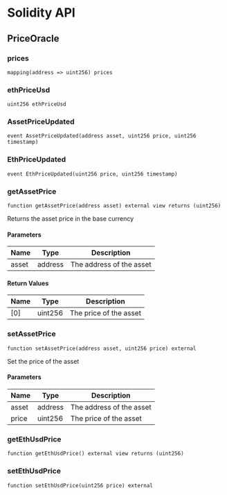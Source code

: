 # Solidity API

## PriceOracle

### prices

```solidity
mapping(address => uint256) prices
```

### ethPriceUsd

```solidity
uint256 ethPriceUsd
```

### AssetPriceUpdated

```solidity
event AssetPriceUpdated(address asset, uint256 price, uint256 timestamp)
```

### EthPriceUpdated

```solidity
event EthPriceUpdated(uint256 price, uint256 timestamp)
```

### getAssetPrice

```solidity
function getAssetPrice(address asset) external view returns (uint256)
```

Returns the asset price in the base currency

#### Parameters

| Name | Type | Description |
| ---- | ---- | ----------- |
| asset | address | The address of the asset |

#### Return Values

| Name | Type | Description |
| ---- | ---- | ----------- |
| [0] | uint256 | The price of the asset |

### setAssetPrice

```solidity
function setAssetPrice(address asset, uint256 price) external
```

Set the price of the asset

#### Parameters

| Name | Type | Description |
| ---- | ---- | ----------- |
| asset | address | The address of the asset |
| price | uint256 | The price of the asset |

### getEthUsdPrice

```solidity
function getEthUsdPrice() external view returns (uint256)
```

### setEthUsdPrice

```solidity
function setEthUsdPrice(uint256 price) external
```

